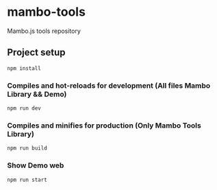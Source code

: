 # mambo-tools
Mambo.js tools repository

## Project setup
```
npm install
```

### Compiles and hot-reloads for development (All files Mambo Library && Demo)
```
npm run dev
```

### Compiles and minifies for production (Only Mambo Tools Library)
```
npm run build
```

### Show Demo web
```
npm run start
```
